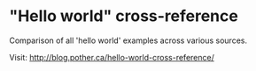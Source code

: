 # "Hello world" cross-reference

Comparison of all 'hello world' examples across various sources.

Visit: http://blog.pother.ca/hello-world-cross-reference/
